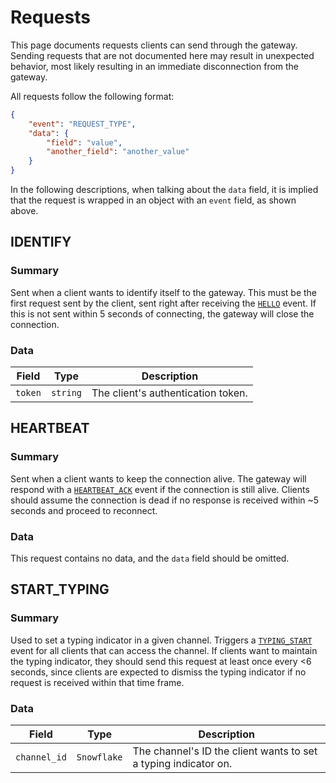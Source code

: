 # Requests

This page documents requests clients can send through the gateway.
Sending requests that are not documented here may result in unexpected behavior,
most likely resulting in an immediate disconnection from the gateway.

All requests follow the following format:

```json
{
    "event": "REQUEST_TYPE",
    "data": {
        "field": "value",
        "another_field": "another_value"
    }
}
```

In the following descriptions, when talking about the `data` field, it is implied that the request is wrapped in an object with an `event` field, as shown above.

## IDENTIFY

### Summary

Sent when a client wants to identify itself to the gateway. This must be the first request sent by the client, sent right after receiving the [`HELLO`](events.md#hello) event.
If this is not sent within 5 seconds of connecting, the gateway will close the connection.

### Data

| Field | Type | Description |
| --- | --- | --- |
| `token` | `string` | The client's authentication token. |

## HEARTBEAT

### Summary

Sent when a client wants to keep the connection alive. The gateway will respond with a [`HEARTBEAT_ACK`](events.md#heartbeat_ack) event if the connection is still alive.
Clients should assume the connection is dead if no response is received within ~5 seconds and proceed to reconnect.

### Data

This request contains no data, and the `data` field should be omitted.

## START_TYPING

### Summary

Used to set a typing indicator in a given channel. Triggers a [`TYPING_START`](events.md#typing_start) event for all clients that can access the channel.
If clients want to maintain the typing indicator, they should send this request at least once every <6 seconds,
since clients are expected to dismiss the typing indicator if no request is received within that time frame.

### Data

| Field | Type | Description |
| --- | --- | --- |
| `channel_id` | `Snowflake` | The channel's ID the client wants to set a typing indicator on. |
